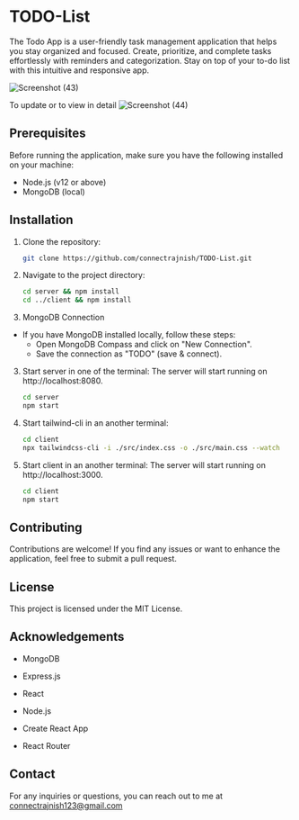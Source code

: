 # TODO-List
The Todo App is a user-friendly task management application that helps you stay organized and focused. Create, prioritize, and complete tasks effortlessly with reminders and categorization. Stay on top of your to-do list with this intuitive and responsive app.

![Screenshot (43)](https://github.com/connectrajnish/TODO-List/assets/82881088/de3a47e2-eb59-4766-a030-6ea94ddecc55)

To update or to view in detail
![Screenshot (44)](https://github.com/connectrajnish/TODO-List/assets/82881088/16581bc1-0f3d-40e1-8a8f-8353cee3c095)

## Prerequisites
Before running the application, make sure you have the following installed on your machine:

* Node.js (v12 or above)
* MongoDB (local)

## Installation
1. Clone the repository:
   ```bash
   git clone https://github.com/connectrajnish/TODO-List.git
   
2. Navigate to the project directory:
    ```bash
    cd server && npm install
    cd ../client && npm install
    
3. MongoDB Connection

- If you have MongoDB installed locally, follow these steps:
   * Open MongoDB Compass and click on "New Connection".
   * Save the connection as "TODO" (save & connect).


3. Start server in one of the terminal:
    The server will start running on http://localhost:8080.
    ```bash
    cd server 
    npm start
 4. Start tailwind-cli in an another terminal:
    ```bash
    cd client 
    npx tailwindcss-cli -i ./src/index.css -o ./src/main.css --watch
 5. Start client in an another terminal:
    The server will start running on http://localhost:3000.
    ```bash
    cd client 
    npm start

## Contributing
Contributions are welcome! If you find any issues or want to enhance the application, feel free to submit a pull request. 

## License
This project is licensed under the MIT License.

## Acknowledgements
- MongoDB
* Express.js
+ React
- Node.js
* Create React App
- React Router

## Contact
For any inquiries or questions, you can reach out to me at connectrajnish123@gmail.com
